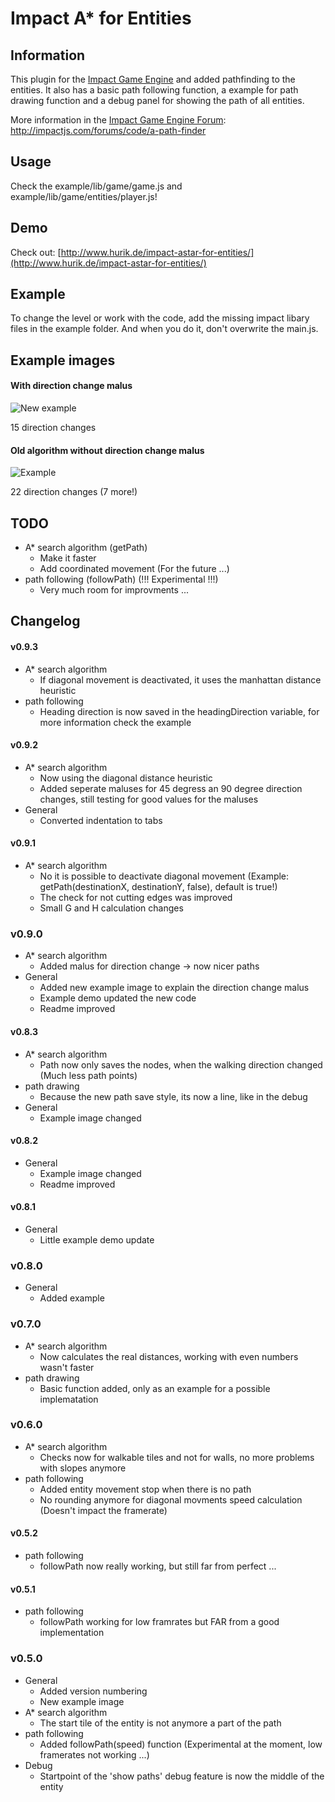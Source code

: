 # Impact A* for Entities

## Information
This plugin for the [Impact Game Engine](http://impactjs.com/) and added pathfinding to the entities. It also has a basic path following function, a example for path drawing function and a debug panel for showing the path of all entities. 

More information in the [Impact Game Engine Forum](http://impactjs.com/forums/): http://impactjs.com/forums/code/a-path-finder


## Usage
Check the example/lib/game/game.js and example/lib/game/entities/player.js!


## Demo
Check out: [http://www.hurik.de/impact-astar-for-entities/](http://www.hurik.de/impact-astar-for-entities/)


## Example
To change the level or work with the code, add the missing impact libary files in the example folder. And when you do it, don't overwrite the main.js.


## Example images
#### With direction change malus
![New example](/hurik/impact-astar-for-entities/raw/master/example_with_malus.png)

15 direction changes

#### Old algorithm without direction change malus
![Example](/hurik/impact-astar-for-entities/raw/master/example.png)

22 direction changes (7 more!)


## TODO
* A* search algorithm (getPath)
	* Make it faster
	* Add coordinated movement (For the future ...)
* path following (followPath) (!!! Experimental !!!)
	* Very much room for improvments ...


## Changelog
#### v0.9.3
* A* search algorithm
	* If diagonal movement is deactivated, it uses the manhattan distance heuristic
* path following
	* Heading direction is now saved in the headingDirection variable, for more information check the example

#### v0.9.2
* A* search algorithm
	* Now using the diagonal distance heuristic
	* Added seperate maluses for 45 degress an 90 degree direction changes, still testing for good values for the maluses
* General
	* Converted indentation to tabs

#### v0.9.1
* A* search algorithm
	* No it is possible to deactivate diagonal movement (Example: getPath(destinationX, destinationY, false), default is true!) 
	* The check for not cutting edges was improved
	* Small G and H calculation changes

### v0.9.0
* A* search algorithm
	* Added malus for direction change -> now nicer paths
* General
	* Added new example image to explain the direction change malus
	* Example demo updated the new code
	* Readme improved

#### v0.8.3
* A* search algorithm
	* Path now only saves the nodes, when the walking direction changed (Much less path points)
* path drawing
	* Because the new path save style, its now a line, like in the debug
* General
	* Example image changed

#### v0.8.2
* General
	* Example image changed
	* Readme improved

#### v0.8.1
* General
	* Little example demo update

### v0.8.0
* General
	* Added example

### v0.7.0
* A* search algorithm
	* Now calculates the real distances, working with even numbers wasn't faster
* path drawing
	* Basic function added, only as an example for a possible implematation

### v0.6.0
* A* search algorithm
	* Checks now for walkable tiles and not for walls, no more problems with slopes anymore 
* path following
	* Added entity movement stop when there is no path
	* No rounding anymore for diagonal movments speed calculation (Doesn't impact the framerate)

#### v0.5.2
* path following
	* followPath now really working, but still far from perfect ...

#### v0.5.1
* path following
	* followPath working for low framrates but FAR from a good implementation

### v0.5.0
* General
	* Added version numbering
	* New example image
* A* search algorithm
	* The start tile of the entity is not anymore a part of the path
* path following
	* Added followPath(speed) function (Experimental at the moment, low framerates not working ...)
* Debug
	* Startpoint of the 'show paths' debug feature is now the middle of the entity